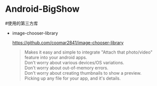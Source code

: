 # Android-BigShow

#使用的第三方库
+ image-chooser-library

  https://github.com/coomar2841/image-chooser-library

  >Makes it easy and simple to integrate "Attach that photo/video" feature into your android apps.  
  >Don't worry about various devices/OS variations.  
  >Don't worry about out-of-memory errors.  
  >Don't worry about creating thumbnails to show a preview.  
  >Picking up any file for your app, and it's details.  

